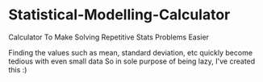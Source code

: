 # Statistical-Modelling-Calculator
Calculator To Make Solving Repetitive Stats Problems Easier

Finding the values such as mean, standard deviation, etc quickly become tedious with even small data
So in sole purpose of being lazy, I've created this :)
